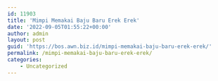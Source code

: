 ```yaml
---
id: 11903
title: 'Mimpi Memakai Baju Baru Erek Erek'
date: '2022-09-05T01:55:22+00:00'
author: admin
layout: post
guid: 'https://bos.awn.biz.id/mimpi-memakai-baju-baru-erek-erek/'
permalink: /mimpi-memakai-baju-baru-erek-erek/
categories:
    - Uncategorized
---
```


